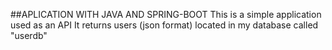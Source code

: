 ##APLICATION WITH JAVA AND SPRING-BOOT
This is a simple application used as an API
It returns users (json format) located in my database called "userdb"
